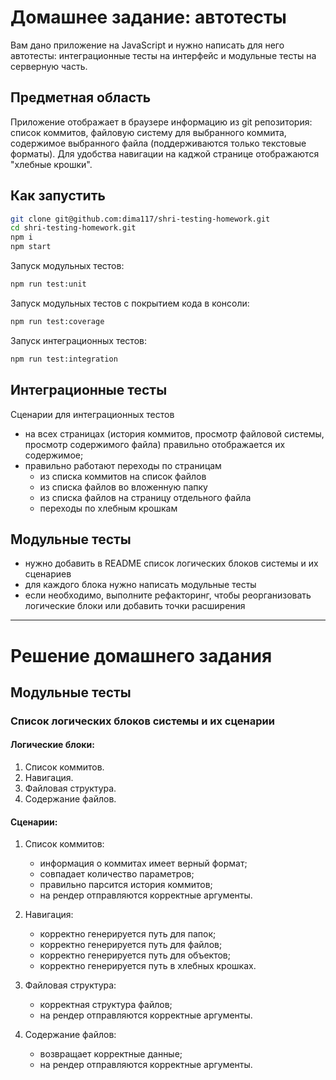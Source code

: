# Домашнее задание: автотесты

Вам дано приложение на JavaScript и нужно написать для него автотесты: интеграционные тесты на интерфейс и модульные тесты на серверную часть.

## Предметная область

Приложение отображает в браузере информацию из git репозитория: список коммитов, файловую систему для выбранного коммита, содержимое выбранного файла (поддерживаются только текстовые форматы). Для удобства навигации на каджой странице отображаются "хлебные крошки".

## Как запустить

```sh
git clone git@github.com:dima117/shri-testing-homework.git
cd shri-testing-homework.git
npm i
npm start
```

Запуск модульных тестов:

```sh
npm run test:unit
```

Запуск модульных тестов с покрытием кода в консоли:

```sh
npm run test:coverage
```

Запуск интеграционных тестов:

```sh
npm run test:integration
``` 

## Интеграционные тесты

Сценарии для интеграционных тестов

- на всех страницах (история коммитов, просмотр файловой системы, просмотр содержимого файла) правильно отображается их содержимое;
- правильно работают переходы по страницам
  - из списка коммитов на список файлов
  - из списка файлов во вложенную папку
  - из списка файлов на страницу отдельного файла
  - переходы по хлебным крошкам

## Модульные тесты

- нужно добавить в README список логических блоков системы и их сценариев
- для каждого блока нужно написать модульные тесты
- если необходимо, выполните рефакторинг, чтобы реорганизовать логические блоки или добавить точки расширения

- - - -

# Решение домашнего задания

## Модульные тесты

### Список логических блоков системы и их сценарии

#### Логические блоки:

1. Список коммитов.
2. Навигация.
3. Файловая структура.
4. Содержание файлов.

#### Сценарии:

1. Список коммитов:
    - информация о коммитах имеет верный формат;
    - совпадает количество параметров;
    - правильно парсится история коммитов;
    - на рендер отправляются корректные аргументы.

2. Навигация:
    - корректно генерируется путь для папок;
    - корректно генерируется путь для файлов;
    - корректно генерируется путь для объектов;
    - корректно генерируется путь в хлебных крошках. 

3. Файловая структура:
    - корректная структура файлов;
    - на рендер отправляются корректные аргументы.

4. Содержание файлов:
    - возвращает корректные данные;
    - на рендер отправляются корректные аргументы.
